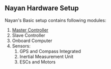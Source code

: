## Nayan Hardware Setup

Nayan's Basic setup contains following modules:

1. [Master Controller](/nayan-hardware-setup/master-controller.md)
2. Slave Controller
3. Onboard Computer
4. Sensors:
   1. GPS and Compass Integrated
   2. Inertial Measurement Unit
   3. ESCs and Motors



